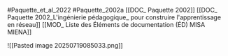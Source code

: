 #Paquette_et_al_2022  #Paquette_2002a
[[DOC_ Paquette 2002]]
[[DOC_ Paquette 2002_L'ingénierie pédagogique_ pour construire l'apprentissage en réseau]]
[[MOD_ Liste des Éléments de documentation (ÉD) MISA MIENA]]  


![[Pasted image 20250719085033.png]]
